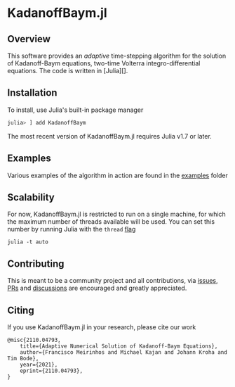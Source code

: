 # KadanoffBaym.jl

## Overview

This software provides an _adaptive_ time-stepping algorithm for the solution of Kadanoff-Baym equations, two-time Volterra integro-differential equations. The code is 
written in [Julia][].

## Installation

To install, use Julia's built-in package manager

```julia
julia> ] add KadanoffBaym
```

The most recent version of KadanoffBaym.jl requires Julia v1.7 or later.

## Examples

Various examples of the algorithm in action are found in the [examples](https://github.com/NonequilibriumDynamics/KadanoffBaym.jl/tree/master/examples) folder


## Scalability

For now, KadanoffBaym.jl is restricted to run on a single machine, for which the maximum number of threads available will be used. You can set this number by running Julia with the `thread` [flag](https://docs.julialang.org/en/v1/manual/multi-threading/#man-multithreading)
```
julia -t auto
```

## Contributing

This is meant to be a community project and all contributions, via [issues](https://github.com/NonequilibriumDynamics/KadanoffBaym.jl/issues), [PRs](https://github.com/NonequilibriumDynamics/KadanoffBaym.jl/pulls) and [discussions](https://github.com/NonequilibriumDynamics/KadanoffBaym.jl/discussions) are encouraged and greatly appreciated.


## Citing

If you use KadanoffBaym.jl in your research, please cite our work
```
@misc{2110.04793,
    title={Adaptive Numerical Solution of Kadanoff-Baym Equations}, 
    author={Francisco Meirinhos and Michael Kajan and Johann Kroha and Tim Bode},
    year={2021},
    eprint={2110.04793},
}
```